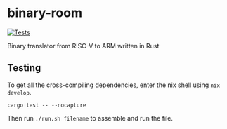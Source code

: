 # binary-room

[![Tests](https://github.com/Samir-Rashid/binary-room/actions/workflows/cargo_test.yml/badge.svg)](https://github.com/Samir-Rashid/binary-room/actions/workflows/cargo_test.yml)

Binary translator from RISC-V to ARM written in Rust


## Testing

To get all the cross-compiling dependencies, enter the nix shell using `nix develop`.

`cargo test -- --nocapture`

Then run `./run.sh filename` to assemble and run the file.
